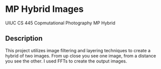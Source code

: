 # MP Hybrid Images
UIUC CS 445 Copmutational Photography MP Hybrid

## Description
This project utilizes image filtering and layering techniques to create a hybrid of two images. From up close you see one image, from a distance you see the other. I used FFTs to create the output images.
